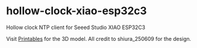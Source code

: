 # hollow-clock-xiao-esp32c3
Hollow clock NTP client for Seeed Studio XIAO ESP32C3

Visit [Printables](https://www.printables.com/model/901425-hollow-clock-v) for the 3D model. All credit to shiura_250609 for the design.

